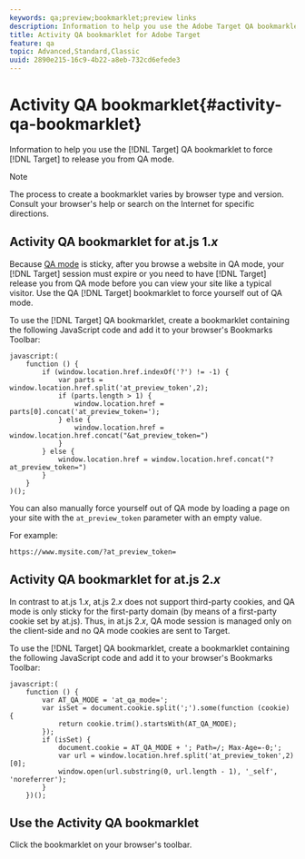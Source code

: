 ```yaml
---
keywords: qa;preview;bookmarklet;preview links
description: Information to help you use the Adobe Target QA bookmarklet to force Target to release you from QA mode.
title: Activity QA bookmarklet for Adobe Target
feature: qa
topic: Advanced,Standard,Classic
uuid: 2890e215-16c9-4b22-a8eb-732cd6efede3
---
```


# Activity QA bookmarklet{#activity-qa-bookmarklet}

Information to help you use the [!DNL Target] QA bookmarklet to force [!DNL Target] to release you from QA mode.

>[!NOTE]
>
>The process to create a bookmarklet varies by browser type and version. Consult your browser's help or search on the Internet for specific directions.

## Activity QA bookmarklet for at.js 1.*x*

Because [QA mode](../../c-activities/c-activity-qa/activity-qa.md#concept_9329EF33DE7D41CA9815C8115DBC4E40) is sticky, after you browse a website in QA mode, your [!DNL Target] session must expire or you need to have [!DNL Target] release you from QA mode before you can view your site like a typical visitor. Use the QA [!DNL Target] bookmarklet to force yourself out of QA mode.

To use the [!DNL Target] QA bookmarklet, create a bookmarklet containing the following JavaScript code and add it to your browser's Bookmarks Toolbar:

```
javascript:(
    function () {
        if (window.location.href.indexOf('?') != -1) {
            var parts = window.location.href.split('at_preview_token',2);
            if (parts.length > 1) {
                window.location.href = parts[0].concat('at_preview_token=');
            } else {
                window.location.href = window.location.href.concat("&at_preview_token=")
            }
        } else {
            window.location.href = window.location.href.concat("?at_preview_token=")
        }
    }
)();
```

You can also manually force yourself out of QA mode by loading a page on your site with the `at_preview_token` parameter with an empty value. 

For example:

`https://www.mysite.com/?at_preview_token=` 

## Activity QA bookmarklet for at.js 2.*x*

In contrast to at.js 1.*x*, at.js 2.*x* does not support third-party cookies, and QA mode is only sticky for the first-party domain (by means of a first-party cookie set by at.js). Thus, in at.js 2.*x*, QA mode session is managed only on the client-side and no QA mode cookies are sent to Target. 

To use the [!DNL Target] QA bookmarklet, create a bookmarklet containing the following JavaScript code and add it to your browser's Bookmarks Toolbar:

```
javascript:(
    function () {
        var AT_QA_MODE = 'at_qa_mode=';
        var isSet = document.cookie.split(';').some(function (cookie) {
            return cookie.trim().startsWith(AT_QA_MODE);
        });
        if (isSet) {
            document.cookie = AT_QA_MODE + '; Path=/; Max-Age=-0;';
            var url = window.location.href.split('at_preview_token',2)[0];
            window.open(url.substring(0, url.length - 1), '_self', 'noreferrer');
        }
    })();
```

## Use the Activity QA bookmarklet

Click the bookmarklet on your browser's toolbar.

